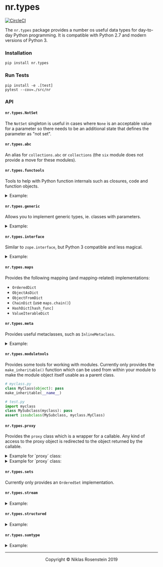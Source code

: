 # nr.types

[![CircleCI](https://circleci.com/gh/NiklasRosenstein/python-nr.types.svg?style=svg)](https://circleci.com/gh/NiklasRosenstein/python-nr.types)

The `nr.types` package provides a number os useful data types for day-to-day
Python programming. It is compatible with Python 2.7 and modern versions of
Python 3.

### Installation

    pip install nr.types

### Run Tests

    pip install -e .[test]
    pytest --cov=./src/nr

### API

#### `nr.types.NotSet`

The `NotSet` singleton is useful in cases where `None` is an acceptable value
for a parameter so there needs to be an additional state that defines the
parameter as "not set".

#### `nr.types.abc`

An alias for `collections.abc` or `collections` (the `six` module does not
provide a move for these modules).

#### `nr.types.functools`

Tools to help with Python function internals such as closures, code
and function objects.

<details doctest name='functools.example'><summary>Example:</summary>

```python
from nr.types.utils.function import copy_function
def test(value):
  def x():
    return value
  return x
x = test(42)
assert x() == 42
y = copy_function(x, closure={'value': 99})
assert y() == 99
```
</details>

#### `nr.types.generic`

Allows you to implement generic types, ie. classes with parameters.

<details doctest name='generic.example'><summary>Example:</summary>

```python
from nr.types import generic
class HashDict(generic.Generic['key_hash']):
  def __init__(self):
    generic.assert_initialized(self)
    self.data = {}
  def __getitem__(self, key):
    return self.data[self.key_hash(key)]
  def __setitem__(self, key, value):
    self.data[self.key_hash(key)] = value
UnsafeHashDict = HashDict[hash]
```
</details>

#### `nr.types.interface`

Similar to `zope.interface`, but Python 3 compatible and less magical.

<details doctest name="interface.example"><summary>Example:</summary>

```python
from nr.types.interface import Interface, Implementation, implements, attr

class IFoo(Interface):
  """ The foo interface. """

  x = attr("""Some attribute.""")

  def bar(self, q, r=None):
    """ The bar function. """

assert set(IFoo) == set(['x', 'bar'])
assert not hasattr(IFoo, 'x')
assert not hasattr(IFoo, 'bar')
assert IFoo['x'].name == 'x'
assert IFoo['bar'].name == 'bar'

@implements(IFoo)
class Foo(object):

  def __init__(self, x=None):
    self.x = x

  def bar(self, q, r=None):
    return q, r, self.x

assert issubclass(Foo, Implementation)
assert IFoo.implemented_by(Foo)
assert IFoo.provided_by(Foo())
assert list(IFoo.implementations()) == [Foo]
assert Foo(42).x == 42
```
</details>


#### `nr.types.maps`

Provides the following mapping (and mapping-related) implementations:

* `OrderedDict`
* `ObjectAsDict`
* `ObjectFromDict`
* `ChainDict` (use `maps.chain()`)
* `HashDict[hash_func]`
* `ValueIterableDict`

#### `nr.types.meta`

Provides useful metaclasses, such as `InlineMetaclass`.

<details doctest name='meta.example'><summary>Example:</summary>

```python
from nr.types.meta import InlineMetaclassBase
class MyClass(InlineMetaclassBase):
  def __metainit__(self, name, bases, attr):
    print('MyClass constructed!')
    self.value = 'foo'
assert MyClass.value == 'foo'
```
</details>

#### `nr.types.moduletools`

Provides some tools for working with modules. Currently only provides the
`make_inheritable()` function which can be used from within your module to
make the module object itself usable as a parent class.

```python
# myclass.py
class MyClass(object): pass
make_inheritable(__name__)

# test.py
import myclass
class MySubclass(myclass): pass
assert issubclass(MySubclass, myclass.MyClass)
```


#### `nr.types.proxy`

Provides the `proxy` class which is a wrapper for a callable. Any kind of
access to the proxy object is redirected to the object returned by the
callable.

<details doctest name="proxy"><summary>Example for `proxy` class:</summary>

```python
from nr.types.proxy import proxy_decorator

count = 0

@proxy_decorator()
def auto_increment():
  global count
  count += 1
  return count

assert auto_increment == 1
assert auto_increment == 2
assert auto_increment + 10 == 13
```
</details>

<details doctest name="proxy.lazy"><summary>Example for `proxy` class:</summary>

```python
from nr.types.proxy import proxy_decorator

count = 0

@proxy_decorator(lazy=True)
def not_incrementing():
  global count
  count += 1
  return count

assert not_incrementing == 1
assert not_incrementing == 1
assert not_incrementing == 1
```
</details>


#### `nr.types.sets`

Currently only provides an `OrderedSet` implementation.

#### `nr.types.stream`

<details doctest name='stream.example'><summary>Example:</summary>

```python
from nr.types.stream import Stream
Stream(range(10)).map(lambda x: x*2)
Stream.map(range(10), lambda x: x*2)
```
</details>

#### `nr.types.structured`

<details doctest name='structured.example'><summary>Example:</summary>

```python
from nr.types import structured

Person = structured.ForwardDecl('Person')
People = structured.translate_field_type({Person})
class Person(structured.Object):
  name = structured.ObjectKeyField()
  age = structured.Field(int)
  numbers = structured.Field([str])

data = {
  'John': {'age': 52, 'numbers': ['+1 123 5423435']},
  'Barbara': {'age': 29, 'numbers': ['+44 1523/5325323']}
}
people = structured.extract(data, People)
assert people['John'] == Person('John', 52, ['+1 123 5423435'])
assert people['Barbara'] == Person('Barbara', 29, ['+44 1523/5325323'])
```
</details>

#### `nr.types.sumtype`

<details doctest name='sumtype.example'><summary>Example:</summary>

```python
from nr.types.sumtype import Constructor, Sumtype, member_of
from nr.types.structured import Field, Object

class Filter(Sumtype):
  # Three ways to define constructors.
  # 1)
  Date = Constructor('min,max')
  # 2)
  Keyword = Constructor([
    Field(str, name='text')
  ])
  # 3)
  @Constructor
  class Duration(Object):
    value = Field(int, default=3600)
    def to_hours(self):
      return self.value / 3600.0

  # Enrich constructors with members.
  @member_of([Date, Keyword])
  def only_on_date_or_keyword(self):
    return 'The answer is 42'

f = Filter.Keyword('building')
assert isinstance(f, Filter)
assert f.is_keyword()
assert f.text == 'building'
assert hasattr(f, 'only_on_date_or_keyword')
assert f.only_on_date_or_keyword() == 'The answer is 42'

f = Filter.Date(10, 42)
assert isinstance(f, Filter)
assert f.is_date()
assert (f.min, f.max) == (10, 42)
assert hasattr(f, 'only_on_date_or_keyword')
assert f.only_on_date_or_keyword() == 'The answer is 42'

f = Filter.Duration()
assert isinstance(f, Filter)
assert f.is_duration()
assert f.value == 3600
assert not hasattr(f, 'only_on_date_or_keyword')

f = Filter.Duration(value=4759)
assert f.value == 4759
assert f.to_hours() == (4759 / 3600.0)
```
</details>

---

<p align="center">Copyright &copy; Niklas Rosenstein 2019</p>

